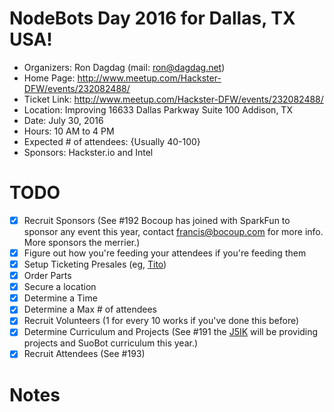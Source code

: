 # NodeBots Day 2016 for Dallas, TX USA!

 - Organizers: Ron Dagdag (mail: ron@dagdag.net)
 - Home Page: http://www.meetup.com/Hackster-DFW/events/232082488/
 - Ticket Link: http://www.meetup.com/Hackster-DFW/events/232082488/
 - Location: Improving 
        16633 Dallas Parkway
        Suite 100
        Addison, TX
 - Date: July 30, 2016
 - Hours: 10 AM to 4 PM
 - Expected # of attendees: {Usually 40-100}
 - Sponsors: Hackster.io and Intel

# TODO

 - [X] Recruit Sponsors (See #192 Bocoup has joined with SparkFun to sponsor any event this year, contact francis@bocoup.com for more info. More sponsors the merrier.)
 - [X] Figure out how you're feeding your attendees if you're feeding them
 - [X] Setup Ticketing Presales (eg, [Tito](https://ti.to/))
 - [X] Order Parts
 - [X] Secure a location
 - [X] Determine a Time
 - [X] Determine a Max # of attendees
 - [X] Recruit Volunteers (1 for every 10 works if you've done this before)
 - [X] Determine Curriculum and Projects (See #191 the [J5IK](https://www.sparkfun.com/nodebots2016) will be providing projects and SuoBot curriculum this year.)
 - [X] Recruit Attendees (See #193)

# Notes
